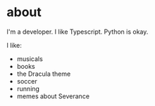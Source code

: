 # about

I'm a developer. I like Typescript. Python is okay.

I like:

- musicals
- books
- the Dracula theme
- soccer
- running
- memes about Severance